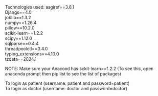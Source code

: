 Technologies used:
asgiref==3.8.1  
Django==4.0  
joblib==1.3.2  
numpy==1.26.4  
pillow==10.2.0  
scikit-learn==1.2.2  
scipy==1.12.0  
sqlparse==0.4.4  
threadpoolctl==3.4.0  
typing_extensions==4.10.0  
tzdata==2024.1  

NOTE: Make sure your Anacond has sckit-learn==1.2.2 (To see this, open anaconda prompt then pip list to see the list of packages)

To login as patient (username: patient and password=patient)  
To login as doctor (username: doctor and password=doctor)  
